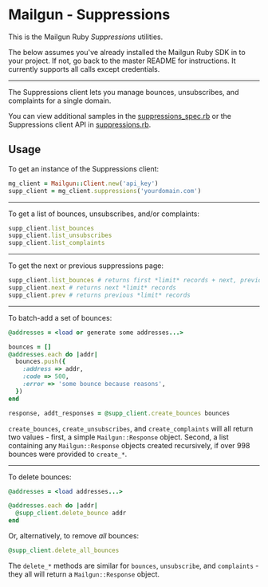 Mailgun - Suppressions
====================

This is the Mailgun Ruby *Suppressions* utilities.

The below assumes you've already installed the Mailgun Ruby SDK in to your
project. If not, go back to the master README for instructions. It currently supports
all calls except credentials.

----

The Suppressions client lets you manage bounces, unsubscribes, and complaints for a
single domain.

You can view additional samples in the [suppressions_spec.rb](/spec/integration/suppressions_spec.rb)
or the Suppressions client API in [suppressions.rb](/lib/mailgun/suppressions.rb).


Usage
-----

To get an instance of the Suppressions client:

```ruby
mg_client = Mailgun::Client.new('api_key')
supp_client = mg_client.suppressions('yourdomain.com')
```

----

To get a list of bounces, unsubscribes, and/or complaints:

```ruby
supp_client.list_bounces
supp_client.list_unsubscribes
supp_client.list_complaints
```

----

To get the next or previous suppressions page:

```ruby
supp_client.list_bounces # returns first *limit* records + next, previous pages urls
supp_client.next # returns next *limit* records
supp_client.prev # returns previous *limit* records
```

----

To batch-add a set of bounces:

```ruby
@addresses = <load or generate some addresses...>

bounces = []
@addresses.each do |addr|
  bounces.push({
    :address => addr,
    :code => 500,
    :error => 'some bounce because reasons',
  })
end

response, addt_responses = @supp_client.create_bounces bounces
```

`create_bounces`, `create_unsubscribes`, and `create_complaints` will all
return two values - first, a simple `Mailgun::Response` object. Second,
a list containing any `Mailgun::Response` objects created recursively, if over 998
bounces were provided to `create_*`.

----

To delete bounces:

```ruby
@addresses = <load addresses...>

@addresses.each do |addr|
  @supp_client.delete_bounce addr
end
```

Or, alternatively, to remove *all* bounces:

```ruby
@supp_client.delete_all_bounces
```

The `delete_*` methods are similar for `bounces`, `unsubscribe`, and `complaints` -
they all will return a `Mailgun::Response` object.

